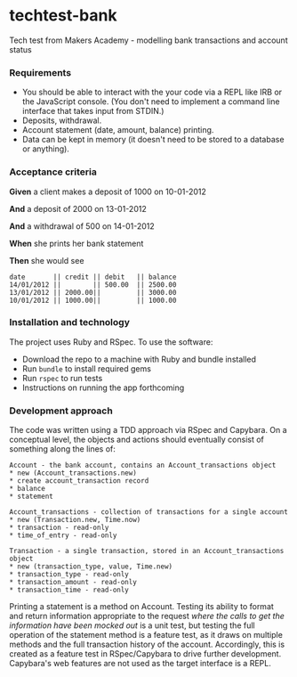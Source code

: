 # techtest-bank
Tech test from Makers Academy - modelling bank transactions and account status

### Requirements

* You should be able to interact with the your code via a REPL like IRB or the JavaScript console.  (You don't need to implement a command line interface that takes input from STDIN.)
* Deposits, withdrawal.
* Account statement (date, amount, balance) printing.
* Data can be kept in memory (it doesn't need to be stored to a database or anything).

### Acceptance criteria

**Given** a client makes a deposit of 1000 on 10-01-2012

**And** a deposit of 2000 on 13-01-2012

**And** a withdrawal of 500 on 14-01-2012

**When** she prints her bank statement

**Then** she would see

```
date       || credit || debit   || balance
14/01/2012 ||        || 500.00  || 2500.00
13/01/2012 || 2000.00||         || 3000.00
10/01/2012 || 1000.00||         || 1000.00
```

### Installation and technology

The project uses Ruby and RSpec. To use the software:

* Download the repo to a machine with Ruby and bundle installed
* Run `bundle` to install required gems
* Run `rspec` to run tests
* Instructions on running the app forthcoming

### Development approach

The code was written using a TDD approach via RSpec and Capybara. On a conceptual level, the objects and actions should eventually consist of something along the lines of:

```
Account - the bank account, contains an Account_transactions object
* new (Account_transactions.new)
* create account_transaction record
* balance
* statement
```

```
Account_transactions - collection of transactions for a single account
* new (Transaction.new, Time.now)
* transaction - read-only
* time_of_entry - read-only
```

```
Transaction - a single transaction, stored in an Account_transactions object
* new (transaction_type, value, Time.new)
* transaction_type - read-only
* transaction_amount - read-only
* transaction_time - read-only
```

Printing a statement is a method on Account. Testing its ability to format and return information appropriate to the request _where the calls to get the information have been mocked out_ is a unit test, but testing the full operation of the statement method is a feature test, as it draws on multiple methods and the full transaction history of the account. Accordingly, this is created as a feature test in RSpec/Capybara to drive further development. Capybara's web features are not used as the target interface is a REPL.
